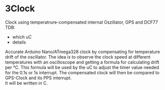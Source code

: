 # 3Clock
Clock using temperatrure-compensated internal Oszillator, GPS and DCF77  
TDB: 
- which uC  
- details  

Accurate Arduino Nano/ATmega328 clock by compensating for temperature drift of the oscillator. The idea is to observe the clock speed at different temperatures with an oscilloscope and getting a formula for calculating drift per °C. This formula will be used by the uC to adjust the timer value needed for the 0.1s or 1s interrupt. The compensated clock will then be compared to GPS-Clock and its PPS interrupt.  
It will be written in C.
